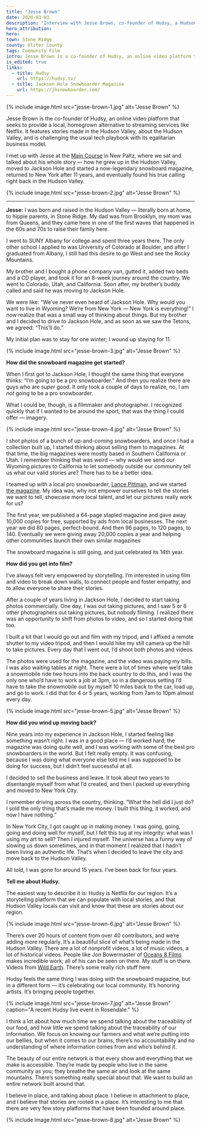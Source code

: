 ```yaml
---
title: "Jesse Brown"
date: 2020-03-03
description: "Interview with Jesse Brown, co-founder of Hudsy, a Hudson Valley-based online video platform promoting local storytelling."
hero_attribution:
hero:
town: Stone Ridge
county: Ulster County
tags: Community Film
intro: Jesse Brown is a co-founder of Hudsy, an online video platform that showcases local storytelling and a cooperative model.
is_edited: true
links:
  - title: Hudsy
    url: https://hudsy.tv/
  - title: Jackson Hole Snowboarder Magazine
    url: https://jhsnowboarder.com/
---
```


{% include image.html src="jesse-brown-1.jpg" alt="Jesse Brown" %}

Jesse Brown is the co-founder of Hudsy, an online video platform that seeks to provide a local, homegrown alternative to streaming services like Netflix. It features stories made in the Hudson Valley, about the Hudson Valley, and is challenging the usual tech playbook with its egalitarian business model.

I met up with Jesse at the [Main Course](https://www.maincoursecatering.com/) in New Paltz, where we sat and talked about his whole story — how he grew up in the Hudson Valley, moved to Jackson Hole and started a now-legendary snowboard magazine, returned to New York after 11 years, and eventually found his true calling right back in the Hudson Valley.

{% include image.html src="jesse-brown-2.jpg" alt="Jesse Brown" %}

---

**Jesse:** I was born and raised in the Hudson Valley — literally born at home, to hippie parents, in Stone Ridge. My dad was from Brooklyn, my mom was from Queens, and they came here in one of the first waves that happened in the 60s and 70s to raise their family here.

I went to SUNY Albany for college and spent three years there. The only other school I applied to was University of Colorado at Boulder, and after I graduated from Albany, I still had this desire to go West and see the Rocky Mountains.

My brother and I bought a phone company van, gutted it, added two beds and a CD player, and took it for an 8-week journey around the country. We went to Colorado, Utah, and California. Soon after, my brother’s buddy called and said he was moving to Jackson Hole.

We were like: “We’ve never even heard of Jackson Hole. Why would you want to live in Wyoming? We’re from New York — New York is everything!” I now realize that was a small way of thinking about things. But my brother and I decided to drive to Jackson Hole, and as soon as we saw the Tetons, we agreed: “This’ll do.”

My initial plan was to stay for one winter; I wound up staying for 11.

{% include image.html src="jesse-brown-3.jpg" alt="Jesse Brown" %}

**How did the snowboard magazine get started?**

When I first got to Jackson Hole, I thought the same thing that everyone thinks: “I’m going to be a pro snowboarder.” And then you realize there are guys who are _super_ good. It only took a couple of days to realize, no, I am _not_ going to be a pro snowboarder.

What I could be, though, is a filmmaker and photographer. I recognized quickly that if I wanted to be around the sport, that was the thing I could offer — imagery.

{% include image.html src="jesse-brown-4.jpg" alt="Jesse Brown" %}

I shot photos of a bunch of up-and-coming snowboarders, and once I had a collection built up, I started thinking about selling them to magazines. At that time, the big magazines were mostly based in Southern California or Utah. I remember thinking that was weird — why would we send our Wyoming pictures to California to let somebody outside our community tell us what our valid stories are? There has to be a better idea.

I teamed up with a local pro snowboarder, [Lance Pittman](https://jhskiclub.org/freeride/staff/lance-pitman), and we started [the magazine](https://jhsnowboarder.com/). My idea was, why not empower ourselves to tell the stories we want to tell, showcase more local talent, and let our pictures really work for us?

The first year, we published a 64-page stapled magazine and gave away 10,000 copies for free, supported by ads from local businesses. The next year we did 80 pages, perfect-bound. And then 96 pages, to 120 pages, to 140. Eventually we were giving away 20,000 copies a year and helping other communities launch their own similar magazines

The snowboard magazine is still going, and just celebrated its 14th year.

**How did you get into film?**

I’ve always felt very empowered by storytelling. I’m interested in using film and video to break down walls, to connect people and foster empathy, and to allow everyone to share their stories.

After a couple of years living in Jackson Hole, I decided to start taking photos commercially. One day, I was out taking pictures, and I saw 5 or 6 other photographers out taking pictures, but nobody filming. I realized there was an opportunity to shift from photos to video, and so I started doing that too.

I built a kit that I would go out and film with my tripod, and I affixed a remote shutter to my video tripod, and then I would hike my still camera up the hill to take pictures. Every day that I went out, I’d shoot both photos and videos.

The photos were used for the magazine, and the video was paying my bills. I was also waiting tables at night. There were a lot of times where we’d take a snowmobile ride two hours into the back country to do this, and I was the only one who’d have to work a job at 3pm, so in a dangerous setting I’d have to take the snowmobile out by myself 10 miles back to the car, load up, and go to work. I did that for 4 or 5 years, working from 7am to 10pm almost every day.

{% include image.html src="jesse-brown-5.jpg" alt="Jesse Brown" %}

**How did you wind up moving back?**

Nine years into my experience in Jackson Hole, I started feeling like something wasn’t right. I was in a good place — I’d worked hard, the magazine was doing quite well, and I was working with some of the best pro snowboarders in the world. But I felt really empty. It was confusing, because I was doing what everyone else told me I was supposed to be doing for success, but I didn’t feel successful at all.

I decided to sell the business and leave. It took about two years to disentangle myself from what I’d created, and then I packed up everything and moved to New York City.

I remember driving across the country, thinking: “What the hell did I just do? I sold the only thing that’s made me money. I built this thing, it worked, and now I have nothing.”

In New York City, I got caught up in making money. I was going, going, going and doing well for myself, but I felt this tug at my integrity: what was I using my art to sell? Then I injured myself. The universe has a funny way of slowing us down sometimes, and in that moment I realized that I hadn’t been living an authentic life. That’s when I decided to leave the city and move back to the Hudson Valley.

All told, I was gone for around 15 years. I’ve been back for four years.

**Tell me about Hudsy.**

The easiest way to describe it is: Hudsy is Netflix for our region. It’s a storytelling platform that we can populate with local stories, and that Hudson Valley locals can visit and know that these are stories about our region.

{% include image.html src="jesse-brown-6.jpg" alt="Jesse Brown" %}

There’s over 20 hours of content from over 40 contributors, and we’re adding more regularly. It’s a beautiful slice of what’s being made in the Hudson Valley. There are a lot of nonprofit videos, a lot of music videos, a lot of historical videos. People like Jon Bowermaster of [Oceans 8 Films](https://hudsy.tv/media-director/oceans-8-films/) makes incredible work; all of his can be seen on there. My stuff is on there. Videos from [Wild Earth](https://hudsy.tv/media-director/wild-earth/). There’s some really rich stuff here.

Hudsy feels the same thing I was doing with the snowboard magazine, but in a different form — it’s celebrating our local community. It’s honoring artists. It’s bringing people together.

{% include image.html src="jesse-brown-7.jpg" alt="Jesse Brown" caption="A recent Hudsy live event in Rosendale." %}

I think a lot about how much time we spend talking about the traceability of our food, and how little we spend talking about the traceability of our information. We focus on knowing our farmers and what we’re putting into our bellies, but when it comes to our brains, there’s no accountability and no understanding of where information comes from and who’s behind it.

The beauty of our entire network is that every show and everything that we make is accessible. They’re made by people who live in the same community as you; they breathe the same air and look at the same mountains. There’s something really special about that. We want to build an entire network built around that.

I believe in place, and talking about place. I believe in attachment to place, and I believe that stories are rooted in a place. It’s interesting to me that there are very few story platforms that have been founded around place.

{% include image.html src="jesse-brown-8.jpg" alt="Jesse Brown" %}
